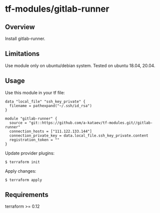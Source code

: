 # tf-modules/gitlab-runner

## Overview

Install gitlab-runner.

## Limitations

Use module only on ubuntu/debian system. Tested on ubuntu 18.04, 20.04.

## Usage

Use this module in your tf file:

```hcl
data "local_file" "ssh_key_private" {
  filename = pathexpand("~/.ssh/id_rsa")
}

module "gitlab-runner" {
  source = "git::https://github.com/a-kataev/tf-modules.git//gitlab-runner"
  connection_hosts = ["111.122.133.144"]
  connection_private_key = data.local_file.ssh_key_private.content
  registration_token = ""
}
```

Update provider plugins:

```shell
$ terraform init
```

Apply changes:

```shell
$ terraform apply
```

## Requirements

terraform >= 0.12
